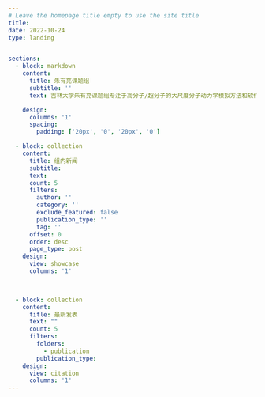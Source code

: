 ```yaml
---
# Leave the homepage title empty to use the site title
title:
date: 2022-10-24
type: landing


sections:
  - block: markdown
    content:
      title: 朱有亮课题组
      subtitle: ''
      text: 吉林大学朱有亮课题组专注于高分子/超分子的大尺度分子动力学模拟方法和软件、高分子材料力学性能的分子机理、共价有机框架的生长动力学等领域的研究。自主研发了分子动力学模拟软件GALAMOST 和 PYGAMD 并取得了一系列重要应用，软件应用成果已经在science等国际著名期刊发表论文超过200篇。<img src="image.jpg" alt="screen reader text" title="caption" class="center-image" />

    design:
      columns: '1'
      spacing:
        padding: ['20px', '0', '20px', '0']

  - block: collection
    content:
      title: 组内新闻
      subtitle:
      text:
      count: 5
      filters:
        author: ''
        category: ''
        exclude_featured: false
        publication_type: ''
        tag: ''
      offset: 0
      order: desc
      page_type: post
    design:
      view: showcase
      columns: '1'
  


  - block: collection
    content:
      title: 最新发表
      text: ""
      count: 5
      filters:
        folders:
          - publication
        publication_type: 
    design:
      view: citation
      columns: '1'
---
```

